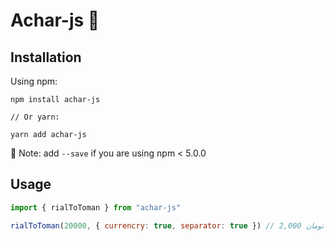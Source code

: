 # Achar-js 🔧



## Installation

Using npm:

```shell
npm install achar-js

// Or yarn:

yarn add achar-js
```

📌 Note: add `--save` if you are using npm < 5.0.0


## Usage

```javascript
import { rialToToman } from "achar-js"

rialToToman(20000, { currencry: true, separator: true }) // تومان 2,000
```